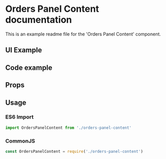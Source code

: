 # Orders Panel Content documentation

This is an example readme file for the 'Orders Panel Content' component.

## UI Example

<!-- STORY -->

## Code example

<!-- SOURCE -->

## Props

<!-- PROPS -->

## Usage

### ES6 Import
```js
import OrdersPanelContent from './orders-panel-content'
```

### CommonJS

```js
const OrdersPanelContent = require('./orders-panel-content')
